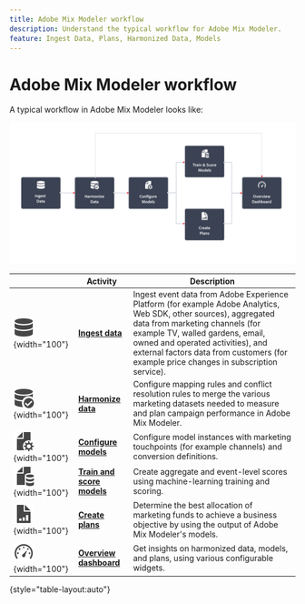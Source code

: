 ```yaml
---
title: Adobe Mix Modeler workflow
description: Understand the typical workflow for Adobe Mix Modeler.
feature: Ingest Data, Plans, Harmonized Data, Models
---
```


# Adobe Mix Modeler workflow

A typical workflow in Adobe Mix Modeler looks like:

![Alt text](../assets/ApplicationWorkflow.svg)

|  | Activity | Description |
|---|---|---|
| ![Data](../assets/icons/Data.svg){width="100"} | [**Ingest data**](../ingest-data/overview.md) | Ingest event data from Adobe Experience Platform (for example Adobe Analytics, Web SDK, other sources), aggregated data from marketing channels (for example TV, walled gardens, email, owned and operated activities), and external factors data from customers (for example price changes in subscription service). |
| ![DataCheck](../assets/icons/DataCheck.svg){width="100"} | [**Harmonize data**](../harmonize-data/overview.md) | Configure mapping rules and conflict resolution rules to merge the various marketing datasets needed to measure and plan campaign performance in Adobe Mix Modeler. |
|  ![FileConfig](../assets/icons/FileGear.svg){width="100"} | [**Configure models**](../models/create.md) | Configure model instances with marketing touchpoints (for example channels) and conversion definitions. |
| ![FileData](../assets/icons/FileData.svg){width="100"}  | [**Train and score models**](../models/overview.md) | Create aggregate and event-level scores using machine-learning training and scoring.  |
| ![FileChart](../assets/icons/FileChart.svg){width="100"} | [**Create plans**](../plans/overview.md) |  Determine the best allocation of marketing funds to achieve a business objective by using the output of Adobe Mix Modeler's models.   |
| ![Dashboard](../assets/icons/Dashboard.svg){width="100"} | [**Overview dashboard**](../dashboard/overview.md) | Get insights on harmonized data, models, and plans, using various configurable widgets. |

{style="table-layout:auto"}

